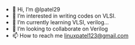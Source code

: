 - 👋 Hi, I’m @lpatel29
- 👀 I’m interested in writing codes on VLSI.
- 🌱 I’m currently learning VLSI, verilog...
- 💞️ I’m looking to collaborate on Verilog
- 📫 How to reach me linuxpatel123@gmail.com

<!---
lpatel29/lpatel29 is a ✨ special ✨ repository because its `README.md` (this file) appears on your GitHub profile.
You can click the Preview link to take a look at your changes.
--->
